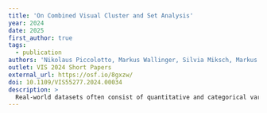 ```yaml
---
title: 'On Combined Visual Cluster and Set Analysis'
year: 2024
date: 2025
first_author: true
tags:
  - publication
authors: 'Nikolaus Piccolotto, Markus Wallinger, Silvia Miksch, Markus Bögl'
outlet: VIS 2024 Short Papers
external_url: https://osf.io/8gxzw/
doi: 10.1109/VIS55277.2024.00034
description: >
  Real-world datasets often consist of quantitative and categorical variables. The analyst needs to focus on either kind separately or both jointly. We proposed a visualization technique tackling these challenges that supports visual cluster and set analysis. In this paper, we investigate how its visualization parameters affect the accuracy and speed of cluster and set analysis tasks in a controlled experiment. Our findings show that, with the proper settings, our visualization can support both task types well. However, we did not find settings suitable for the joint task, which provides opportunities for future research.
---
```


